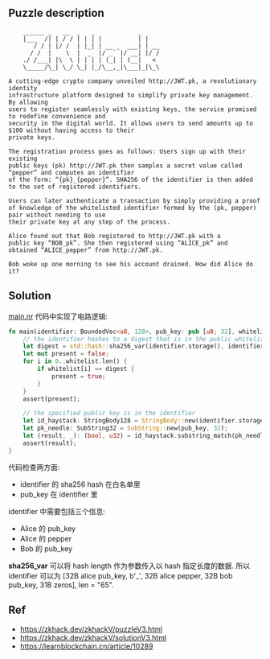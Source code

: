 ## Puzzle description

```
    ______ _   __  _   _            _
    |___  /| | / / | | | |          | |
       / / | |/ /  | |_| | __ _  ___| | __
      / /  |    \  |  _  |/ _` |/ __| |/ /
    ./ /___| |\  \ | | | | (_| | (__|   <
    \_____/\_| \_/ \_| |_/\__,_|\___|_|\_\

A cutting-edge crypto company unveiled http://JWT.pk, a revolutionary identity 
infrastructure platform designed to simplify private key management. By allowing 
users to register seamlessly with existing keys, the service promised to redefine convenience and 
security in the digital world. It allows users to send amounts up to $100 without having access to their 
private keys.

The registration process goes as follows: Users sign up with their existing 
public keys (pk) http://JWT.pk then samples a secret value called “pepper” and computes an identifier 
of the form: “{pk}_{pepper}”. SHA256 of the identifier is then added to the set of registered identifiers.

Users can later authenticate a transaction by simply providing a proof 
of knowledge of the whitelisted identifier formed by the (pk, pepper) pair without needing to use 
their private key at any step of the process.

Alice found out that Bob registered to http://JWT.pk with a 
public key “BOB_pk”. She then registered using “ALICE_pk” and 
obtained “ALICE_pepper” from http://JWT.pk.

Bob woke up one morning to see his account drained. How did Alice do it?
```

## Solution

[main.nr](./src/main.nr) 代码中实现了电路逻辑: 

```rust
fn main(identifier: BoundedVec<u8, 128>, pub_key: pub [u8; 32], whitelist: pub [[u8; 32]; 10]) {
    // the identifier hashes to a digest that is in the public whitelist
    let digest = std::hash::sha256_var(identifier.storage(), identifier.len() as u64);
    let mut present = false;
    for i in 0..whitelist.len() {
        if whitelist[i] == digest {
            present = true;
        }
    }
    assert(present);

    // the specified public key is in the identifier
    let id_haystack: StringBody128 = StringBody::new(identifier.storage(), 128);
    let pk_needle: SubString32 = SubString::new(pub_key, 32);
    let (result, _): (bool, u32) = id_haystack.substring_match(pk_needle);
    assert(result);
}
```

代码检查两方面:
* identifier 的 sha256 hash 在白名单里
* pub_key 在 identifier 里

identifier 中需要包括三个信息:
* Alice 的 pub_key
* Alice 的 pepper 
* Bob 的 pub_key

**sha256_var** 可以将 hash length 作为参数传入以 hash 指定长度的数据. 
所以 identifier 可以为 [32B alice pub_key, b'_', 32B alice pepper, 32B bob pub_key, 31B zeros], len = "65".

## Ref

* https://zkhack.dev/zkhackV/puzzleV3.html
* https://zkhack.dev/zkhackV/solutionV3.html
* https://learnblockchain.cn/article/10289


